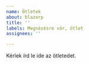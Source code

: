 ```yaml
---
name: Ötletek
about: blazerp
title: ''
labels: Megnézésre vár, ötlet
assignees: ''

---
```


Kérlek írd le ide az ötletedet.
